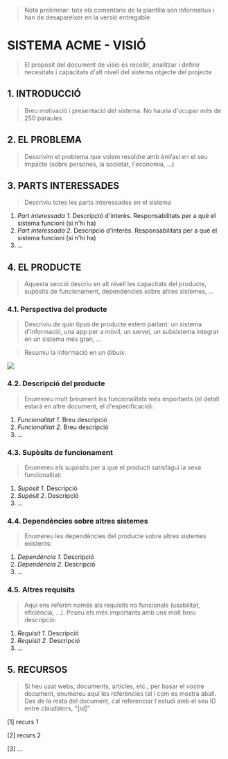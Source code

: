 > Nota preliminar: tots els comentaris de la plantilla són informatius i han de desaparéixer en la versió entregable

# SISTEMA ACME - VISIÓ #


> El propòsit del document de visió és recollir, analitzar i definir necesitats i capacitats d'alt nivell del sistema objecte del projecte


## 1. INTRODUCCIÓ ##

> Breu motivació i presentació del sistema. No hauria d'ocupar més de 250 paraules

## 2. EL PROBLEMA ##

> Descrivim el problema que volem resoldre amb èmfasi en el seu impacte (sobre persones, la societat, l'economia, ...)

## 3. PARTS INTERESSADES ##

> Descriviu totes les parts interessades en el sistema

1. *Part interessada 1*. Descripció d'interès. Responsabilitats per a què el sistema funcioni (si n'hi ha)
2. *Part interessada 2*. Descripció d'interès. Responsabilitats per a què el sistema funcioni (si n'hi ha)
3. ...

## 4. EL PRODUCTE ##

> Aquesta secció descriu en alt nivell les capacitats del producte, supòsits de funcionament, dependències sobre altres sistemes, ...

### 4.1. Perspectiva del producte ###
> Descriviu de quin tipus de producte estem parlant: un sistema d'informació, una app per a mòvil, un servei, un subsistema integrat en un sistema més gran, ...
 
> Resumiu la informació en un dibuix:

![](http://www.dittoditto.com/img/screenshots/soft-arch.gif)

### 4.2. Descripció del producte ###
> Enumereu molt breument les funcionalitats més importants (el detall estarà en altre document, el d'especificació):

1. *Funcionalitat 1*. Breu descripció 
2. *Funcionalitat 2*. Breu descripció 
3. ...
 
### 4.3. Supòsits de funcionament ###
> Enumereu els supòsits per a que el producti satisfagui la seva funcionalitat:

1. *Supòsit 1*. Descripció 
2. *Supòsit 2*. Descripció 
3. ...
 
### 4.4. Dependències sobre altres sistemes ###
> Enumereu les dependències del producte sobre altres sistemes existents:

1. *Dependència 1*. Descripció 
2. *Dependència 2*. Descripció 
3. ...
  
### 4.5. Altres requisits ###
> Aquí ens referim només als requisits no funcionals (usabilitat, eficiència, ...). Poseu els més importants amb una molt breu descripció:

1. *Requisit 1*. Descripció 
2. *Requisit 2*. Descripció 
3. ...

## 5. RECURSOS ##

> Si heu usat webs, documents, articles, etc., per basar el vostre document, enumereu aquí les referències tal i com es mostra aball. Des de la resta del document, cal referenciar l'estudi amb el seu ID entre claudàtors, "[*id*]"

[1] recurs 1

[2] recurs 2

[3] ...